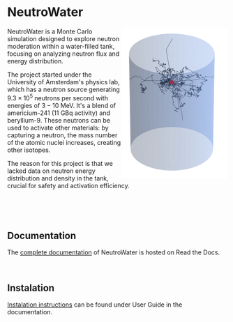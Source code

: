 # NeutroWater


<img align="right" src="docs/docs/figures/tank_sim.png">

NeutroWater is a Monte Carlo simulation designed to explore neutron moderation within a water-filled tank, focusing on analyzing neutron flux and energy distribution.

The project started under the University of Amsterdam's physics lab, which has a neutron source generating $9.3×10^5$ neutrons per second with energies of $3-10$ MeV. It's a blend of americium-241 (11 GBq activity) and beryllium-9. These neutrons can be used to activate other materials: by capturing a neutron, the mass number of the atomic nuclei increases, creating other isotopes. 

The reason for this project is that we lacked data on neutron energy distribution and density in the tank, crucial for safety and activation efficiency.

<br />
<br />
<br />

## Documentation

The [complete documentation](https://derkniessink.github.io/NeutroWater/) of NeutroWater is hosted on Read the Docs.

<br />

## Instalation

[Instalation instructions](https://derkniessink.github.io/NeutroWater/user_guide/) can be found under User Guide in the documentation.
